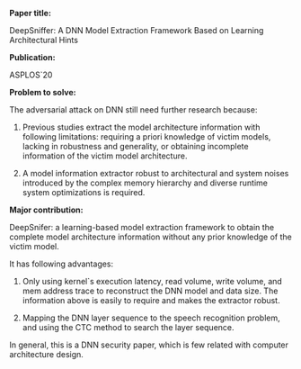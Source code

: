 **Paper title:**

DeepSniffer: A DNN Model Extraction Framework Based on Learning Architectural
Hints

**Publication:**

ASPLOS\`20

**Problem to solve:**

The adversarial attack on DNN still need further research because:

1.  Previous studies extract the model architecture information with following
    limitations: requiring a priori knowledge of victim models, lacking in
    robustness and generality, or obtaining incomplete information of the victim
    model architecture.

2.  A model information extractor robust to architectural and system noises
    introduced by the complex memory hierarchy and diverse runtime system
    optimizations is required.

**Major contribution:**

DeepSnifer: a learning-based model extraction framework to obtain the complete
model architecture information without any prior knowledge of the victim model.

It has following advantages:

1.  Only using kernel\`s execution latency, read volume, write volume, and mem
    address trace to reconstruct the DNN model and data size. The information
    above is easily to require and makes the extractor robust.

2.  Mapping the DNN layer sequence to the speech recognition problem, and using
    the CTC method to search the layer sequence.

In general, this is a DNN security paper, which is few related with computer
architecture design.
